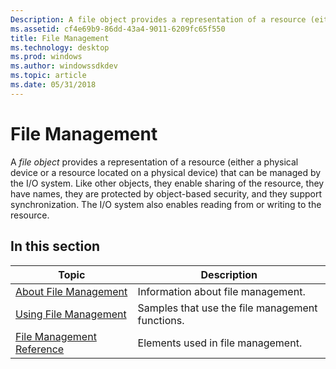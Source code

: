 ```yaml
---
Description: A file object provides a representation of a resource (either a physical device or a resource located on a physical device) that can be managed by the I/O system.
ms.assetid: cf4e69b9-86dd-43a4-9011-6209fc65f550
title: File Management
ms.technology: desktop
ms.prod: windows
ms.author: windowssdkdev
ms.topic: article
ms.date: 05/31/2018
---
```


# File Management

A *file object* provides a representation of a resource (either a physical device or a resource located on a physical device) that can be managed by the I/O system. Like other objects, they enable sharing of the resource, they have names, they are protected by object-based security, and they support synchronization. The I/O system also enables reading from or writing to the resource.

## In this section



| Topic                                                                 | Description                                                |
|-----------------------------------------------------------------------|------------------------------------------------------------|
| [About File Management](about-file-management.md)<br/>         | Information about file management.<br/>              |
| [Using File Management](using-file-management.md)<br/>         | Samples that use the file management functions.<br/> |
| [File Management Reference](file-management-reference.md)<br/> | Elements used in file management.<br/>               |



 

 

 




